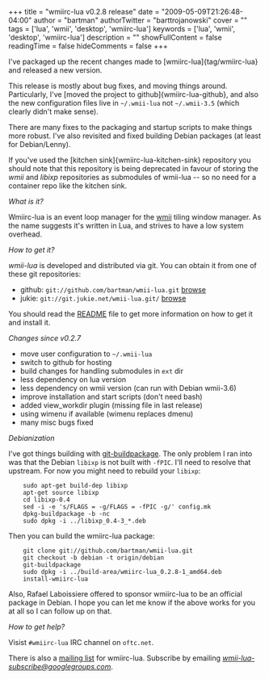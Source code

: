 +++
title = "wmiirc-lua v0.2.8 release"
date = "2009-05-09T21:26:48-04:00"
author = "bartman"
authorTwitter = "barttrojanowski"
cover = ""
tags = ['lua', 'wmii', 'desktop', 'wmiirc-lua']
keywords = ['lua', 'wmii', 'desktop', 'wmiirc-lua']
description = ""
showFullContent = false
readingTime = false
hideComments = false
+++

I've packaged up the recent changes made to [wmiirc-lua]{tag/wmiirc-lua}
and released a new version.

This release is mostly about bug fixes, and moving things around.  Particularly, I've 
[moved the project to github]{wmiirc-lua-github}, and also the new configuration
files live in `~/.wmii-lua` not `~/.wmii-3.5` (which clearly didn't make sense).

There are many fixes to the packaging and startup scripts to make things more robust.  I've
also revisited and fixed building Debian packages (at least for Debian/Lenny).

If you've used the [kitchen sink]{wmiirc-lua-kitchen-sink} repository you should note that
this repository is being deprecated in favour of storing the *wmii* and *libixp* repositories
as submodules of wmii-lua -- so no need for a container repo like the kitchen sink.

<!--more-->

*What is it?*

Wmiirc-lua is an event loop manager for the [wmii](http://www.suckless.org/wiki/wmii)
tiling window manager.  As the name suggests it's written in Lua, and strives to
have a low system overhead.

*How to get it?*

*wmii-lua* is developed and distributed via git.  You can obtain it from one of these git
repositories:

  * github: `git://github.com/bartman/wmii-lua.git` [browse](http://github.com/bartman/wmii-lua/)
  * jukie: `git://git.jukie.net/wmii-lua.git/` [browse](http://gitweb.jukie.net/wmii-lua.git)

You should read the 
[README](http://github.com/bartman/wmii-lua/blob/e81fa5104634551a8b87644663c92b15c6fd15b3/README)
file to get more information on how to get it and install it.

*Changes since v0.2.7*

  * move user configuration to `~/.wmii-lua`
  * switch to github for hosting
  * build changes for handling submodules in `ext` dir
  * less dependency on lua version
  * less dependency on wmii version (can run with Debian wmii-3.6)
  * improve installation and start scripts (don't need bash)
  * added view_workdir plugin (missing file in last release)
  * using wimenu if available (wimenu replaces dmenu)
  * many misc bugs fixed

*Debianization*

I've got things building with [git-buildpackage](http://honk.sigxcpu.org/projects/git-buildpackage/manual-html/gbp.building.html).
The only problem I ran into was that the Debian `libixp` is not built with `-fPIC`.  I'll
need to resolve that upstream.  For now you might need to rebuild your `libixp`:

        sudo apt-get build-dep libixp
        apt-get source libixp
        cd libixp-0.4
        sed -i -e 's/FLAGS = -g/FLAGS = -fPIC -g/' config.mk
        dpkg-buildpackage -b -nc
        sudo dpkg -i ../libixp_0.4-3_*.deb

Then you can build the wmiirc-lua package:

        git clone git://github.com/bartman/wmii-lua.git
        git checkout -b debian -t origin/debian
        git-buildpackage
        sudo dpkg -i ../build-area/wmiirc-lua_0.2.8-1_amd64.deb
        install-wmiirc-lua

Also, Rafael Laboissiere offered to sponsor wmiirc-lua to be an official package in Debian.
I hope you can let me know if the above works for you at all so I can follow up on that.

*How to get help?*

Visist `#wmiirc-lua` IRC channel on `oftc.net`.

There is also a [mailing list](http://groups.google.ca/group/wmii-lua) for wmiirc-lua.
Subscribe by emailing *wmii-lua-subscribe@googlegroups.com*.

<SCRIPT type='text/javascript' language='JavaScript' src='http://www.ohloh.net/projects/8254/badge_js'></SCRIPT>

